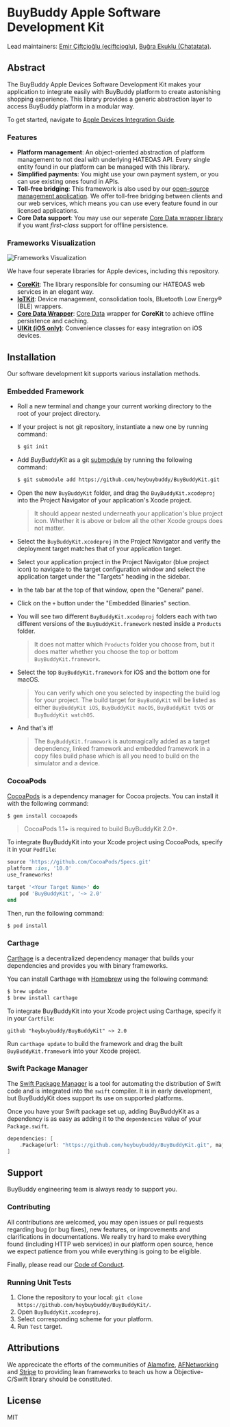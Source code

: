 # BuyBuddy Apple Software Development Kit

Lead maintainers: [Emir Çiftçioğlu (eciftcioglu)](https://github.com/eciftcioglu/), [Buğra Ekuklu (Chatatata)](https://github.com/Chatatata/).

## Abstract

The BuyBuddy Apple Devices Software Development Kit makes your application to integrate easily with BuyBuddy platform to create astonishing shopping experience. 
This library provides a generic abstraction layer to access BuyBuddy platform in a modular way.

To get started, navigate to [Apple Devices Integration Guide](https://github.com/heybuybuddy/BuyBuddyKit/).

### Features
- **Platform management**: An object-oriented abstraction of platform management to not deal with underlying HATEOAS API. Every single entity found in our platform can be managed with this library.
- **Simplified payments**: You might use your own payment system, or you can use existing ones found in APIs.
- **Toll-free bridging**: This framework is also used by our [open-source management application](https://github.com/heybuybuddy/Manager-macOS/). We offer toll-free bridging between clients and our web services, which means you can use every feature found in our licensed applications.
- **Core Data support**: You may use our seperate [Core Data wrapper library](https://github.com/heybuybuddy/BuyBuddyKitCoreDataWrapper/) if you want *first-class* support for offline persistence.

### Frameworks Visualization

![Frameworks Visualization](https://github.com/heybuybuddy/BuyBuddyKit/raw/refactor/Documentation/FrameworksVisualization.png)

We have four seperate libraries for Apple devices, including this repository.
- [**CoreKit**](https://github.com/heybuybuddy/BuyBuddyKit/): The library responsible for consuming our HATEOAS web services in an elegant way.
- [**IoTKit**](https://github.com/heybuybuddy/IoTKit/): Device management, consolidation tools, Bluetooth Low Energy® (BLE) wrappers.
- [**Core Data Wrapper**](https://github.com/heybuybuddy/BuyBuddyKitCoreDataWrapper/): [Core Data](https://developer.apple.com/documentation/coredata) wrapper for **CoreKit** to achieve offline persistence and caching.
- [**UIKit (iOS only)**](https://github.com/heybuybuddy/BuyBuddyUIKit/): Convenience classes for easy integration on iOS devices.

## Installation
Our software development kit supports various installation methods.

### Embedded Framework
- Roll a new terminal and change your current working directory to the root of your project directory.

- If your project is not git repository, instantiate a new one by running command:

  ```bash
  $ git init
  ```
  
- Add *BuyBuddyKit* as a git [submodule](http://git-scm.com/docs/git-submodule) by running the following command:

  ```bash
  $ git submodule add https://github.com/heybuybuddy/BuyBuddyKit.git Library/BuyBuddyKit
  ```
  
- Open the new `BuyBuddyKit` folder, and drag the `BuyBuddyKit.xcodeproj` into the Project Navigator of your application's Xcode project.
    > It should appear nested underneath your application's blue project icon. Whether it is above or below all the other Xcode groups does not matter.
  
- Select the `BuyBuddyKit.xcodeproj` in the Project Navigator and verify the deployment target matches that of your application target.

- Select your application project in the Project Navigator (blue project icon) to navigate to the target configuration window and select the application target under the "Targets" heading in the sidebar.

- In the tab bar at the top of that window, open the "General" panel.

- Click on the `+` button under the "Embedded Binaries" section.

- You will see two different `BuyBuddyKit.xcodeproj` folders each with two different versions of the `BuyBuddyKit.framework` nested inside a `Products` folder.
    > It does not matter which `Products` folder you choose from, but it does matter whether you choose the top or bottom `BuyBuddyKit.framework`.
    
- Select the top `BuyBuddyKit.framework` for iOS and the bottom one for macOS.
    > You can verify which one you selected by inspecting the build log for your project. The build target for `BuyBuddyKit` will be listed as either `BuyBuddyKit iOS`, `BuyBuddyKit macOS`, `BuyBuddyKit tvOS` or `BuyBuddyKit watchOS`.

- And that's it!
    > The `BuyBuddyKit.framework` is automagically added as a target dependency, linked framework and embedded framework in a copy files build phase which is all you need to build on the simulator and a device.
    
### CocoaPods

[CocoaPods](http://cocoapods.org) is a dependency manager for Cocoa projects. 
You can install it with the following command:

```bash
$ gem install cocoapods
```

> CocoaPods 1.1+ is required to build BuyBuddyKit 2.0+.

To integrate BuyBuddyKit into your Xcode project using CocoaPods, specify it in your `Podfile`:

```ruby
source 'https://github.com/CocoaPods/Specs.git'
platform :ios, '10.0'
use_frameworks!

target '<Your Target Name>' do
    pod 'BuyBuddyKit', '~> 2.0'
end
```

Then, run the following command:

```bash
$ pod install
```

### Carthage

[Carthage](https://github.com/Carthage/Carthage) is a decentralized dependency manager that builds your dependencies and provides you with binary frameworks.

You can install Carthage with [Homebrew](http://brew.sh/) using the following command:

```bash
$ brew update
$ brew install carthage
```

To integrate BuyBuddyKit into your Xcode project using Carthage, specify it in your `Cartfile`:

```ogdl
github "heybuybuddy/BuyBuddyKit" ~> 2.0
```

Run `carthage update` to build the framework and drag the built `BuyBuddyKit.framework` into your Xcode project.

### Swift Package Manager

The [Swift Package Manager](https://swift.org/package-manager/) is a tool for automating the distribution of Swift code and is integrated into the `swift` compiler. 
It is in early development, but BuyBuddyKit does support its use on supported platforms. 

Once you have your Swift package set up, adding BuyBuddyKit as a dependency is as easy as adding it to the `dependencies` value of your `Package.swift`.

```swift
dependencies: [
    .Package(url: "https://github.com/heybuybuddy/BuyBuddyKit.git", majorVersion: 2)
]
```

## Support
BuyBuddy engineering team is always ready to support you.

### Contributing
All contributions are welcomed, you may open issues or pull requests regarding bug (or bug fixes), new features, or improvements and clarifications in documentations.
We really try hard to make everything found (including HTTP web services) in our platform open source, hence we expect patience from you while everything is going to be eligible.

Finally, please read our [Code of Conduct](https://github.com/heybuybuddy/BuyBuddyKit/blob/refactor/CODE_OF_CONDUCT.md).

### Running Unit Tests
1. Clone the repository to your local: `git clone https://github.com/heybuybuddy/BuyBuddyKit/`.
2. Open `BuyBuddyKit.xcodeproj`.
3. Select corresponding scheme for your platform.
4. Run `Test` target.

## Attributions

We apprecicate the efforts of the communities of [Alamofire](https://github.com/Alamofire/Alamofire), [AFNetworking](https://github.com/AFNetworking/AFNetworking) and [Stripe](https://stripe.com) to providing lean frameworks to teach us how a Objective-C/Swift library should be constituted.

## License
MIT